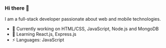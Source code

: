 ### Hi there :wave:

I am a full-stack developer passionate about web and mobile technologies. 

- 🔭 Currently working on HTML/CSS, JavaScript, Node.js and MongoDB
- 🌱 Learning React.js, Express.js
- ⚡ Languages: JavaScript
